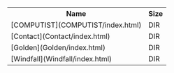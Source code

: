 <table>
<tr><th>Name</th><th>Size</th></tr>
<tr><td>[COMPUTIST](COMPUTIST/index.html)</td><td>DIR</td></tr>
<tr><td>[Contact](Contact/index.html)</td><td>DIR</td></tr>
<tr><td>[Golden](Golden/index.html)</td><td>DIR</td></tr>
<tr><td>[Windfall](Windfall/index.html)</td><td>DIR</td></tr>
</table>
